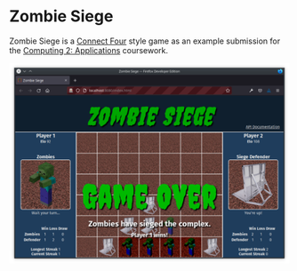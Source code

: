 # Zombie Siege
Zombie Siege is a
[Connect Four](https://en.wikipedia.org/wiki/Connect_Four)
style game as an example submission for the
[Computing 2: Applications](https://github.com/fourier-space/Computing-2-Applications)
coursework.

![Screenshot of Zombie Seige gameplay](screenshot.png)
